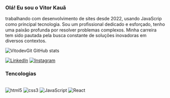 ### Olá! Eu sou o Vitor Kauã
trabalhando com desenvolvimento de sites desde 2022, usando JavaScrip como principal tecnologia. Sou um proﬁssional dedicado e esforçado, tenho uma paixão profunda por resolver problemas complexos. Minha carreira tem sido pautada pela busca constante de soluções inovadoras em diversos contextos.


![VitodevGit GitHub stats](https://github-readme-stats.vercel.app/api?username=VitodevGit&show_icons=true&theme=radical)

[![LinkedIn](https://img.shields.io/badge/LinkedIn-0077B5?style=for-the-badge&logo=linkedin&logoColor=white)](https://www.linkedin.com/in/vitor-kauã-8971552a8/)
[![Instagram](https://img.shields.io/badge/Instagram-E4405F?style=for-the-badge&logo=instagram&logoColor=white)](https://www.instagram.com/vitodev_/)

### Tencologias 
<div style="display: inline_block"><br/>
 <img aling="center" alt="html5" src="https://img.shields.io/badge/HTML5-E34F26?style=for-the-badge&logo=html5&logoColor=white"/>
 <img aling="center" alt="css3" src="https://img.shields.io/badge/CSS3-1572B6?style=for-the-badge&logo=css3&logoColor=white"/>
 <img aling="center" alt="JavaScript" src="https://img.shields.io/badge/JavaScript-323330?style=for-the-badge&logo=javascript&logoColor=F7DF1E"/>
 <img aling="center" alt="React" src="https://img.shields.io/badge/React-20232A?style=for-the-badge&logo=react&logoColor=61DAFB"/>
</div>
